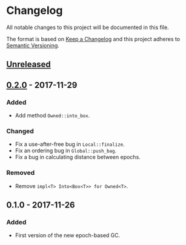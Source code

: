 # Changelog
All notable changes to this project will be documented in this file.

The format is based on [Keep a Changelog](http://keepachangelog.com/en/1.0.0/)
and this project adheres to [Semantic Versioning](http://semver.org/spec/v2.0.0.html).

## [Unreleased]

## [0.2.0] - 2017-11-29
### Added
- Add method `Owned::into_box`.

### Changed
- Fix a use-after-free bug in `Local::finalize`.
- Fix an ordering bug in `Global::push_bag`.
- Fix a bug in calculating distance between epochs.

### Removed
- Remove `impl<T> Into<Box<T>> for Owned<T>`.

## 0.1.0 - 2017-11-26
### Added
- First version of the new epoch-based GC.

[Unreleased]: https://github.com/crossbeam-rs/crossbeam-epoch/compare/v0.2.0...HEAD
[0.2.0]: https://github.com/crossbeam-rs/crossbeam-epoch/compare/v0.1.0...v0.2.0
